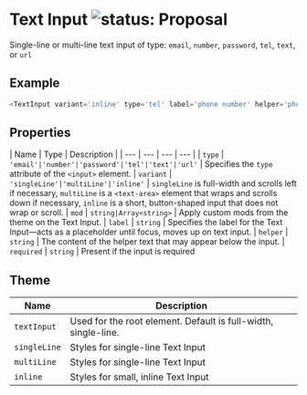 # Text Input ![status: Proposal](https://img.shields.io/badge/status-proposal-red.svg)

Single-line or multi-line text input of type: `email`, `number`, `password`, `tel`, `text`, or `url`

## Example

```javascript
<TextInput variant='inline' type='tel' label='phone number' helper='phone number is required' required />
```
## Properties

| Name | Type | Description |
| --- | --- | --- | --- |
| `type` | `'email'|'number'|'password'|'tel'|'text'|'url'` | Specifies the `type` attribute of the `<input>` element.
| `variant` | `'singleLine'|'multiLine'|'inline'` | `singleLine` is full-width and scrolls left if necessary, `multiLine` is a `<text-area>` element that wraps and scrolls down if necessary, `inline` is a short, button-shaped input that does not wrap or scroll.
| `mod` | `string|Array<string>` | Apply custom mods from the theme on the Text Input.
| `label` | `string` | Specifies the label for the Text Input—acts as a placeholder until focus, moves up on text input.
| `helper` | `string` | The content of the helper text that may appear below the input.
| `required` | `string` | Present if the input is required

## Theme

| Name | Description |
| ---  | ----------- |
| `textInput` | Used for the root element. Default is full-width, single-line. |
| `singleLine` | Styles for single-line Text Input|
| `multiLine` | Styles for single-line Text Input |
| `inline` | Styles for small, inline Text Input |
